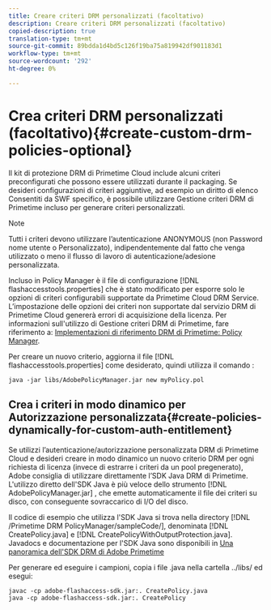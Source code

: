 ```yaml
---
title: Creare criteri DRM personalizzati (facoltativo)
description: Creare criteri DRM personalizzati (facoltativo)
copied-description: true
translation-type: tm+mt
source-git-commit: 89bdda1d4bd5c126f19ba75a819942df901183d1
workflow-type: tm+mt
source-wordcount: '292'
ht-degree: 0%

---
```



# Crea criteri DRM personalizzati (facoltativo){#create-custom-drm-policies-optional}

Il kit di protezione DRM di Primetime Cloud include alcuni criteri preconfigurati che possono essere utilizzati durante il packaging. Se desideri configurazioni di criteri aggiuntive, ad esempio un diritto di elenco Consentiti da SWF specifico, è possibile utilizzare Gestione criteri DRM di Primetime incluso per generare criteri personalizzati.

>[!NOTE]
>
>Tutti i criteri devono utilizzare l’autenticazione ANONYMOUS (non Password nome utente o Personalizzato), indipendentemente dal fatto che venga utilizzato o meno il flusso di lavoro di autenticazione/adesione personalizzata.

Incluso in Policy Manager è il file di configurazione [!DNL flashaccesstools.properties] che è stato modificato per esporre solo le opzioni di criteri configurabili supportate da Primetime Cloud DRM Service. L’impostazione delle opzioni dei criteri non supportate dal servizio DRM di Primetime Cloud genererà errori di acquisizione della licenza. Per informazioni sull&#39;utilizzo di Gestione criteri DRM di Primetime, fare riferimento a: [Implementazioni di riferimento DRM di Primetime: Policy Manager](https://help.adobe.com/en_US/primetime/drm/5.3/reference_implementations/index.html#concept-DRM_Policy_Manager).

Per creare un nuovo criterio, aggiorna il file [!DNL flashaccesstools.properties] come desiderato, quindi utilizza il comando :

```
java -jar libs/AdobePolicyManager.jar new myPolicy.pol
```

## Crea i criteri in modo dinamico per Autorizzazione personalizzata{#create-policies-dynamically-for-custom-auth-entitlement}

Se utilizzi l’autenticazione/autorizzazione personalizzata DRM di Primetime Cloud e desideri creare in modo dinamico un nuovo criterio DRM per ogni richiesta di licenza (invece di estrarre i criteri da un pool pregenerato), Adobe consiglia di utilizzare direttamente l’SDK Java DRM di Primetime. L&#39;utilizzo diretto dell&#39;SDK Java è più veloce dello strumento [!DNL AdobePolicyManager.jar] , che emette automaticamente il file dei criteri su disco, con conseguente sovraccarico di I/O del disco.

Il codice di esempio che utilizza l&#39;SDK Java si trova nella directory [!DNL /Primetime DRM PolicyManager/sampleCode/], denominata [!DNL CreatePolicy.java] e [!DNL CreatePolicyWithOutputProtection.java]. Javadocs e documentazione per l&#39;SDK Java sono disponibili in [Una panoramica dell&#39;SDK DRM di Adobe Primetime](../../../digital-rights-management/drm-sdk-overview/overview.md)

Per generare ed eseguire i campioni, copia i file .java nella cartella ../libs/ ed esegui:

```
javac -cp adobe-flashaccess-sdk.jar:. CreatePolicy.java
java -cp adobe-flashaccess-sdk.jar:. CreatePolicy
```
